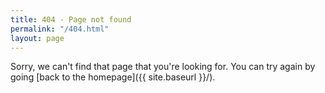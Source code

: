 ```yaml
---
title: 404 - Page not found
permalink: "/404.html"
layout: page
---
```


Sorry, we can't find that page that you're looking for. You can try again by going [back to the homepage]({{ site.baseurl }}/).